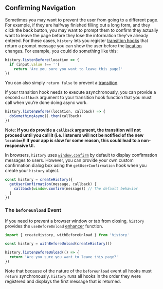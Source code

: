 ## Confirming Navigation

Sometimes you may want to prevent the user from going to a different page. For example, if they are halfway finished filling out a long form, and they click the back button, you may want to prompt them to confirm they actually want to leave the page before they lose the information they've already entered. For these cases, `history` lets you register [transition hooks](Glossary.md#transitionhook) that return a prompt message you can show the user before the [location](Glossary.md#location) changes. For example, you could do something like this:

```js
history.listenBefore(location => {
  if (input.value !== '')
    return 'Are you sure you want to leave this page?'
})
```

You can also simply `return false` to prevent a [transition](Glossary.md#transition).

If your transition hook needs to execute asynchronously, you can provide a second `callback` argument to your transition hook function that you must call when you're done doing async work.

```js
history.listenBefore((location, callback) => {
  doSomethingAsync().then(callback)
})
```

Note: **If you do provide a `callback` argument, the transition will not proceed until you call it (i.e. listeners will not be notified of the new `location`)! If your app is slow for some reason, this could lead to a non-responsive UI.**

In browsers, `history` uses [`window.confirm`](https://developer.mozilla.org/en-US/docs/Web/API/Window/confirm) by default to display confirmation messages to users. However, you can provide your own custom confirmation dialog box using the `getUserConfirmation` hook when you create your `history` object.

```js
const history = createHistory({
  getUserConfirmation(message, callback) {
    callback(window.confirm(message)) // The default behavior
  }
})
```

### The `beforeunload` Event

If you need to prevent a browser window or tab from closing, `history` provides the `useBeforeUnload` [enhancer](Glossary.md#createhistoryenhancer) function.

```js
import { createHistory, withBeforeUnload } from 'history'

const history = withBeforeUnload(createHistory())

history.listenBeforeUnload(() => {
  return 'Are you sure you want to leave this page?'
})
```

Note that because of the nature of the `beforeunload` event all hooks must `return` synchronously. `history` runs all hooks in the order they were registered and displays the first message that is returned.
